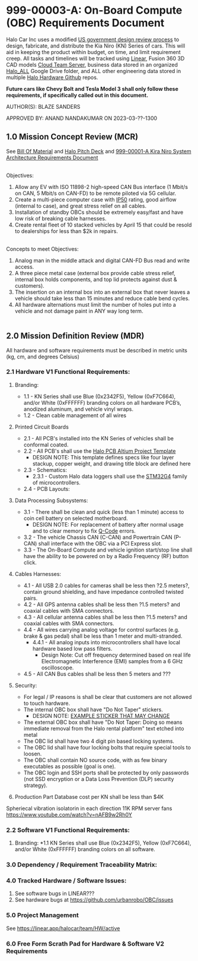 # 999-00003-A: On-Board Compute (OBC) Requirements Document

Halo Car Inc uses a modified [US government design review process](https://en.wikipedia.org/wiki/Design_review_(U.S._government)) to design, fabricate, and distribute the  Kia Niro (KN) Series of cars.  This will aid in keeping the product within budget, on time, and limit requirement creep. All tasks and timelines will be tracked using [Linear](https://linear.app/halocar), Fusion 360 3D CAD models [Cloud Team Server](https://halo5.autodesk360.com/g/all_projects/active), business data stored in an organized [Halo_ALL](https://drive.google.com/drive/u/0/folders/0AKq4yLznZ1RzUk9PVA) Google Drive folder, and ALL other engineering data stored in multiple [Halo Hardware Github](https://github.com/orgs/urbanrobo/teams/hardware/repositories) repos.

**Future cars like Chevy Bolt and Tesla Model 3 shall only follow these requirements, if specifically called out in this document.**

AUTHOR(S): BLAZE SANDERS

APPROVED BY: ANAND NANDAKUMAR ON 2023-03-??-1300


## 1.0 Mission Concept Review (MCR)
See [Bill Of Material]() and [Halo Pitch Deck](???) and [999-00001-A Kira Niro System Architecture Requirements Document](https://docs.google.com/document/d/1RNme7q0ufrCDHNyr7VOxuHKhVUad4LDPr4K3CM-rN78/edit) 

<br> Objectives:
1. Allow any EV with ISO 11898-2 high-speed CAN Bus interface (1 Mbit/s on CAN, 5 Mbit/s on CAN-FD) to be remote piloted via 5G cellular.
2. Create a multi-piece computer case with [IP50](https://reactual.com/portable-electronics/understanding-ip-code.html) rating, good airflow (internal to case), and great stress relief on all cables.
3. Installation of standby OBCs should be extremely easy/fast and have low risk of breaking cable harnesses. 
4. Create rental fleet of 10 stacked vehicles by April 15 that could be resold to dealerships for less than $2k in repairs.                                                

<br> Concepts to meet Objectives:
1. Analog man in the middle attack and digital CAN-FD Bus read and write access.
2. A three piece metal case (external box provide cable stress relief, internal box holds components, and top lid protects against dust & customers).
3. The insertion on an internal box into an external box that never leaves a vehicle should take less than 15 minutes and reduce cable bend cycles.
4. All hardware alternations must limit the number of holes put into a vehicle and not damage paint in ANY way long term. <br> <br>

## 2.0 Mission Definition Review (MDR)
All hardware and software requirements must be described in metric units (kg, cm, and degrees Celsius)

### 2.1 Hardware V1 Functional Requirements:
1. Branding:
   * 1.1 - KN Series shall use Blue (0x2342F5), Yellow (0xF7C664), and/or White (0xFFFFFF) branding colors on all hardware PCB’s, anodized aluminum, and vehicle vinyl wraps.
   * 1.2 - Clean cable management of all wires 
   
2. Printed Circuit Boards
   * 2.1 - All PCB's installed into the KN Series of vehicles shall be conformal coated. 
   * 2.2 - All PCB's shall use the [Halo PCB Altium Project Template](https://github.com/jose-halocar/ee_altium_template/blob/master/HaloCar_Project_Rename_This_File.PrjPcb)
     * DESIGN NOTE: This template defines specs like four layer stackup, copper weight, and drawing title block are defined here
   * 2.3 - Schematics:
     * 2.3.1 - Custom Halo data loggers shall use the [STM32G4](https://www.st.com/en/microcontrollers-microprocessors/stm32g4-series.html) family of microcontrollers.
   * 2.4 - PCB Layouts:

3. Data Processing Subsystems:
   * 3.1 - There shall be clean and quick (less than 1 minute) access to coin cell battery on selected motherboard.
     * DESIGN NOTE: For replacement of battery after normal usage and to clear memory to fix [Q-Code](https://www.asus.com/support/FAQ/1043948/) errors.
   * 3.2 - The vehicle Chassis CAN (C-CAN) and Powertrain CAN (P-CAN) shall interface with the OBC via a PCI Express slot.
   * 3.3 - The On-Board Compute and vehicle ignition start/stop line shall have the ability to be powered on by a Radio Frequency (RF) button click.

4. Cables Harnesses:
   * 4.1 - All USB 2.0 cables for cameras shall be less then ?2.5 meters?, contain ground shielding, and have impedance controlled twisted pairs. 
   * 4.2 - All GPS antenna cables shall be less then ?1.5 meters? and coaxial cables with SMA connectors.
   * 4.3 - All cellular antenna cables shall be less then ?1.5 meters? and coaxial cables with SMA connectors.
   * 4.4 - All wires carrying analog voltage for control surfaces (e.g. brake & gas pedal) shall be less than 1 meter and multi-stranded.
     * 4.4.1 - All analog inputs into microcontrollers shall have local hardware based low pass filters.
       * Design Note: Cut off frequency determined based on real life Electromagnetic Interference (EMI) samples from a 6 GHz oscilloscope. 
   * 4.5 - All CAN Bus cables shall be less then 5 meters and ??? 

5. Security:
   * For legal / IP reasons is shall be clear that customers are not allowed to touch hardware.
   * The internal OBC box shall have "Do Not Taper" stickers.
     * DESIGN NOTE: [EXAMPLE STICKER THAT MAY CHANGE](https://www.grainger.com/product/38E801?gucid=N:N:PS:Paid:GGL:CSM-2295:4P7A1P:20501231&gclid=Cj0KCQiAutyfBhCMARIsAMgcRJR3yioMc0_DuhTHmW255EtnDVs2-LeNE-f4x5XzFgfv-0M7RsnVqO4aAo7JEALw_wcB&gclsrc=aw.ds)
   * The external OBC box shall have "Do Not Taper: Doing so means immediate removal from the Halo rental platform"  text etched into metal  
   * The OBC lid shall have two 4 digit pin based locking systems.
   * The OBC lid shall have four locking bolts that require special tools to loosen.
   * The OBC shall contain NO source code, with as few binary executables as possible (goal is one).
   * The OBC login and SSH ports shall be protected by only passwords (not SSD encryption or a Data Loss Prevention (DLP) security strategy).    

6. Production Part Database cost per KN shall be less than $4K 

Spheriecal vibration isolatorin in each direction 
11K RPM server fans https://www.youtube.com/watch?v=nAFB9w2Rh0Y

### 2.2 Software V1 Functional Requirements:
1. Branding:
   *1.1 KN Series shall use Blue (0x2342F5), Yellow (0xF7C664), and/or White (0xFFFFFF) branding colors on all software.


### 3.0 Dependency / Requirement Traceability Matrix:


### 4.0 Tracked Hardware / Software Issues:
1. See software bugs in LINEAR???
2. See hardware bugs at https://github.com/urbanrobo/OBC/issues

### 5.0 Project Management
See https://linear.app/halocar/team/HW/active

### 6.0 Free Form Scrath Pad for Hardware & Software V2 Requirements
